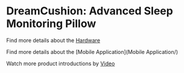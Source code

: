 # DreamCushion: Advanced Sleep Monitoring Pillow



Find more details about the [Hardware](Hardware/)


Find more details about the [Mobile Application](Mobile Application/)


Watch more product introductions by [Video](https://youtu.be/QCLcC9aCMRs)

